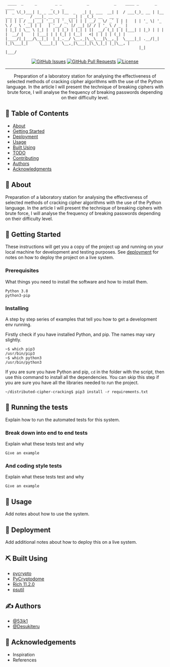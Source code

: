 ```
 ____  _     _        _ _           _           _    ____ _       _                  ____                _    _             
|  _ \(_)___| |_ _ __(_) |__  _   _| |_ ___  __| |  / ___(_)_ __ | |__   ___ _ __   / ___|_ __ __ _  ___| | _(_)_ __   __ _ 
| | | | / __| __| '__| | '_ \| | | | __/ _ \/ _` | | |   | | '_ \| '_ \ / _ \ '__| | |   | '__/ _` |/ __| |/ / | '_ \ / _` |
| |_| | \__ \ |_| |  | | |_) | |_| | ||  __/ (_| | | |___| | |_) | | | |  __/ |    | |___| | | (_| | (__|   <| | | | | (_| |
|____/|_|___/\__|_|  |_|_.__/ \__,_|\__\___|\__,_|  \____|_| .__/|_| |_|\___|_|     \____|_|  \__,_|\___|_|\_\_|_| |_|\__, |
                                                           |_|                                                        |___/ 
```
<div align="center">

[![GitHub Issues](https://img.shields.io/github/issues/53jk1/distributed-cipher-cracking.svg)](https://github.com/53jk1/distributed-cipher-cracking/issues)
[![GitHub Pull Requests](https://img.shields.io/github/issues-pr/kylelobo/The-Documentation-Compendium.svg)](https://github.com/53jk1/distributed-cipher-cracking/pulls)
[![License](https://img.shields.io/badge/license-MIT-blue.svg)](/LICENSE)

</div>

---

<p align="center">
Preparation of a laboratory station for analysing the effectiveness of selected methods of cracking cipher algorithms with the use of the Python language. In the article I will present the technique of breaking ciphers with brute force, I will analyse the frequency of breaking passwords depending on their difficulty level.
    <br> 
</p>

## 📝 Table of Contents

- [About](#about)
- [Getting Started](#getting_started)
- [Deployment](#deployment)
- [Usage](#usage)
- [Built Using](#built_using)
- [TODO](../TODO.md)
- [Contributing](../CONTRIBUTING.md)
- [Authors](#authors)
- [Acknowledgments](#acknowledgement)

## 🧐 About <a name = "about"></a>

Preparation of a laboratory station for analysing the effectiveness of selected methods of cracking cipher algorithms with the use of the Python language. In the article I will present the technique of breaking ciphers with brute force, I will analyse the frequency of breaking passwords depending on their difficulty level. 

## 🏁 Getting Started <a name = "getting_started"></a>

These instructions will get you a copy of the project up and running on your local machine for development and testing purposes. See [deployment](#deployment) for notes on how to deploy the project on a live system.

### Prerequisites

What things you need to install the software and how to install them.

```
Python 3.8
python3-pip
```

### Installing

A step by step series of examples that tell you how to get a development env running.

Firstly check if you have installed Python, and pip.
The names may vary slightly.
```
~$ which pip3
/usr/bin/pip3
~$ which python3
/usr/bin/python3
```
If you are sure you have Python and pip, `cd` in the folder with the script, then use this command to install all the dependencies. You can skip this step if you are sure you have all the libraries needed to run the project.
```
~/distributed-cipher-cracking$ pip3 install -r requirements.txt
```


## 🔧 Running the tests <a name = "tests"></a>

Explain how to run the automated tests for this system.

### Break down into end to end tests

Explain what these tests test and why

```
Give an example
```

### And coding style tests

Explain what these tests test and why

```
Give an example
```

## 🎈 Usage <a name="usage"></a>

Add notes about how to use the system.

## 🚀 Deployment <a name = "deployment"></a>

Add additional notes about how to deploy this on a live system.

## ⛏️ Built Using <a name = "built_using"></a>

- [pycrypto](https://pypi.org/project/pycrypto/)
- [PyCryptodome](https://pycryptodome.readthedocs.io/en/latest/) 
- [Rich 11.2.0](https://rich.readthedocs.io/en/stable/introduction.html)
- [psutil](https://psutil.readthedocs.io/en/latest/)

## ✍️ Authors <a name = "authors"></a>

- [@53jk1](https://github.com/53jk1)
- [@Desukiteru](https://github.com/Desukiteru)

## 🎉 Acknowledgements <a name = "acknowledgement"></a>

- Inspiration
- References
